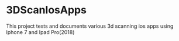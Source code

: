 # 3DScanIosApps
This project tests and documents various 3d scanning ios apps using Iphone 7 and Ipad Pro(2018)
